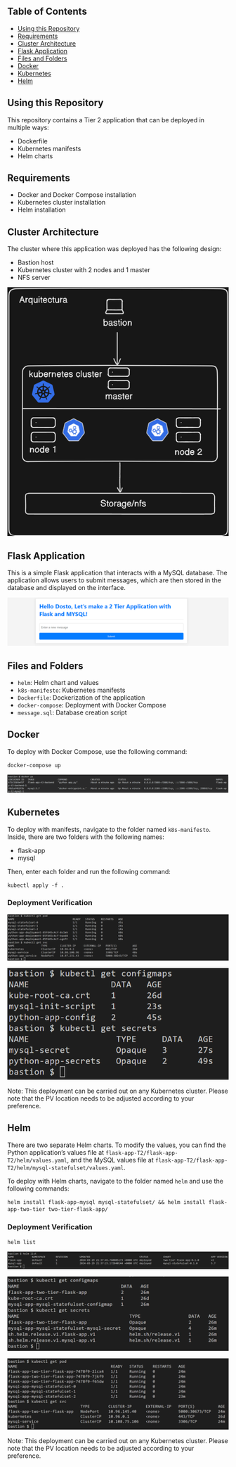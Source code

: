 ## Table of Contents
* [Using this Repository](#item1)
* [Requirements](#item2)
* [Cluster Architecture](#item3)
* [Flask Application](#item4)
* [Files and Folders](#item5)
* [Docker](#item6)
* [Kubernetes](#item7)
* [Helm](#item8)

<a name="item1"></a>
## Using this Repository

This repository contains a Tier 2 application that can be deployed in multiple ways:

- Dockerfile
- Kubernetes manifests
- Helm charts

<a name="item2"></a>
## Requirements

- Docker and Docker Compose installation
- Kubernetes cluster installation
- Helm installation

<a name="item3"></a>
## Cluster Architecture

The cluster where this application was deployed has the following design:

- Bastion host
- Kubernetes cluster with 2 nodes and 1 master
- NFS server

![Diagram](https://github.com/Andherson333333/k8s/blob/main/flask-app-T2/imagenes/bastion-6.png)

<a name="item4"></a>  
## Flask Application

This is a simple Flask application that interacts with a MySQL database. The application allows users to submit messages, which are then stored in the database and displayed on the interface.

![Diagram](https://github.com/Andherson333333/k8s/blob/main/flask-app-T2/imagenes/bastion-8.png)

<a name="item5"></a>
## Files and Folders

- `helm`: Helm chart and values
- `k8s-manifesto`: Kubernetes manifests
- `Dockerfile`: Dockerization of the application
- `docker-compose`: Deployment with Docker Compose
- `message.sql`: Database creation script

<a name="item6"></a>
## Docker

To deploy with Docker Compose, use the following command:

```
docker-compose up
```

![Diagram](https://github.com/Andherson333333/k8s/blob/main/flask-app-T2/imagenes/docker-ps.png)

<a name="item7"></a>
## Kubernetes

To deploy with manifests, navigate to the folder named `k8s-manifesto`. Inside, there are two folders with the following names:

- flask-app
- mysql

Then, enter each folder and run the following command:

```
kubectl apply -f .
```

### Deployment Verification

![Diagram](https://github.com/Andherson333333/k8s/blob/main/flask-app-T2/imagenes/bastion-7.png)

![Diagram](https://github.com/Andherson333333/k8s/blob/main/flask-app-T2/imagenes/bastion-5.png)

Note: This deployment can be carried out on any Kubernetes cluster. Please note that the PV location needs to be adjusted according to your preference.

<a name="item8"></a>
## Helm

There are two separate Helm charts. To modify the values, you can find the Python application’s values file at `flask-app-T2/flask-app-T2/helm/values.yaml`, and the MySQL values file at `flask-app-T2/flask-app-T2/helm/mysql-statefulset/values.yaml`.

To deploy with Helm charts, navigate to the folder named `helm` and use the following commands:

```
helm install flask-app-mysql mysql-statefulset/ && helm install flask-app-two-tier two-tier-flask-app/
```

### Deployment Verification

```
helm list
```

![Diagram](https://github.com/Andherson333333/k8s/blob/main/flask-app-T2/imagenes/bastion-2.png)

![Diagram](https://github.com/Andherson333333/k8s/blob/main/flask-app-T2/imagenes/bastion-4.png)

![Diagram](https://github.com/Andherson333333/k8s/blob/main/flask-app-T2/imagenes/bastuion-1.png)

Note: This deployment can be carried out on any Kubernetes cluster. Please note that the PV location needs to be adjusted according to your preference.


